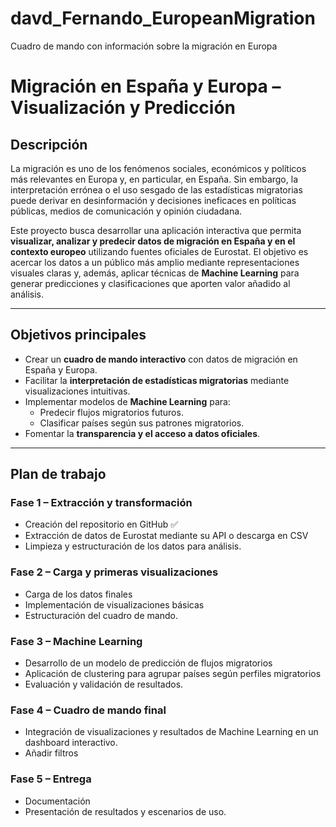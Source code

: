 # davd_Fernando_EuropeanMigration
 Cuadro de mando con información sobre la migración en Europa

# Migración en España y Europa – Visualización y Predicción

## Descripción
La migración es uno de los fenómenos sociales, económicos y políticos más relevantes en Europa y, en particular, en España. Sin embargo, la interpretación errónea o el uso sesgado de las estadísticas migratorias puede derivar en desinformación y decisiones ineficaces en políticas públicas, medios de comunicación y opinión ciudadana.  

Este proyecto busca desarrollar una aplicación interactiva que permita **visualizar, analizar y predecir datos de migración en España y en el contexto europeo** utilizando fuentes oficiales de Eurostat. El objetivo es acercar los datos a un público más amplio mediante representaciones visuales claras y, además, aplicar técnicas de **Machine Learning** para generar predicciones y clasificaciones que aporten valor añadido al análisis.  

---

## Objetivos principales
- Crear un **cuadro de mando interactivo** con datos de migración en España y Europa.  
- Facilitar la **interpretación de estadísticas migratorias** mediante visualizaciones intuitivas.  
- Implementar modelos de **Machine Learning** para:  
  - Predecir flujos migratorios futuros.  
  - Clasificar países según sus patrones migratorios.  
- Fomentar la **transparencia y el acceso a datos oficiales**.

---

##  Plan de trabajo
### Fase 1 – Extracción y transformación
- Creación del repositorio en GitHub ✅
- Extracción de datos de Eurostat mediante su API o descarga en CSV
- Limpieza y estructuración de los datos para análisis.  

### Fase 2 – Carga y primeras visualizaciones
- Carga de los datos finales  
- Implementación de visualizaciones básicas 
- Estructuración del cuadro de mando.  

### Fase 3 – Machine Learning
- Desarrollo de un modelo de predicción de flujos migratorios
- Aplicación de clustering para agrupar países según perfiles migratorios
- Evaluación y validación de resultados.  

### Fase 4 – Cuadro de mando final
- Integración de visualizaciones y resultados de Machine Learning en un dashboard interactivo.  
- Añadir filtros 

### Fase 5 – Entrega
- Documentación
- Presentación de resultados y escenarios de uso.  

